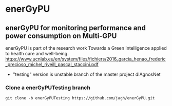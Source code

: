 # enerGyPU
enerGyPU for monitoring performance and power consumption on Multi-GPU
----------------------------------------------------------------------------------------

enerGyPU is part of the research work Towards a Green Intelligence applied to health care and well-being.
https://www.ucnlab.eu/en/system/files/fichiers/2016_garcia_henao_frederic_precioso_michel_riveill_pascal_staccini.pdf

* "testing" version is unstable branch of the master project dIAgnosNet

### Clone a enerGyPUTesting branch

```git clone -b enerGyPUTesting https://github.com/jagh/enerGyPU.git```
